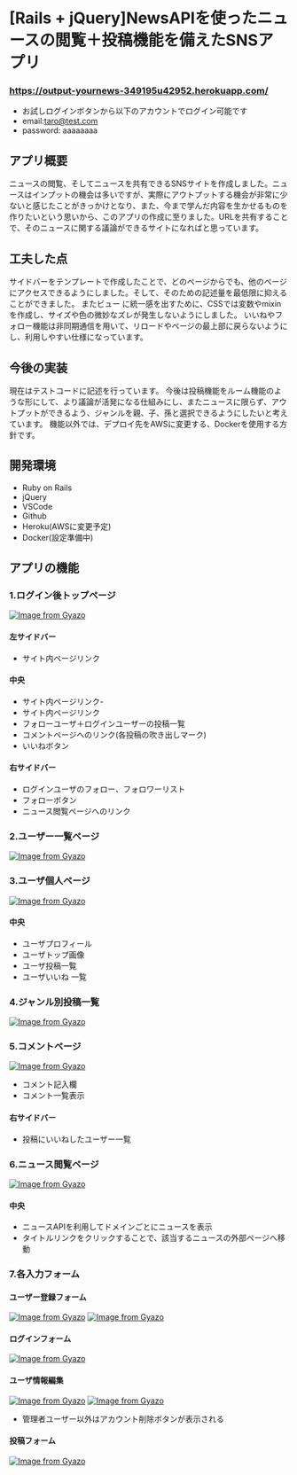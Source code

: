 # [Rails + jQuery]NewsAPIを使ったニュースの閲覧＋投稿機能を備えたSNSアプリ
### https://output-yournews-349195u42952.herokuapp.com/
- お試しログインボタンから以下のアカウントでログイン可能です
- email:taro@test.com
- password: aaaaaaaa

## アプリ概要
ニュースの閲覧、そしてニュースを共有できるSNSサイトを作成しました。ニュースはインプットの機会は多いですが、実際にアウトプットする機会が非常に少ないと感じたことがきっかけとなり、また、今まで学んだ内容を生かせるものを作りたいという思いから、このアプリの作成に至りました。URLを共有することで、そのニュースに関する議論ができるサイトになればと思っています。

## 工夫した点
サイドバーをテンプレートで作成したことで、どのページからでも、他のページにアクセスできるようにしました。そして、そのための記述量を最低限に抑えることができました。
またビュー に統一感を出すために、CSSでは変数やmixinを作成し、サイズや色の微妙なズレが発生しないようにしました。
いいねやフォロー機能は非同期通信を用いて、リロードやページの最上部に戻らないようにし、利用しやすい仕様になっています。

## 今後の実装
現在はテストコードに記述を行っています。
今後は投稿機能をルーム機能のような形にして、より議論が活発になる仕組みにし、またニュースに限らず、アウトプットができるよう、ジャンルを親、子、孫と選択できるようにしたいと考えています。
機能以外では、デプロイ先をAWSに変更する、Dockerを使用する方針です。


## 開発環境
- Ruby on Rails
- jQuery
- VSCode
- Github
- Heroku(AWSに変更予定)
- Docker(設定準備中)

## アプリの機能

### 1.ログイン後トップページ
[![Image from Gyazo](https://i.gyazo.com/56f287ef070345a90c4262909eb27362.png)](https://gyazo.com/56f287ef070345a90c4262909eb27362)
#### 左サイドバー
- サイト内ページリンク
#### 中央
- サイト内ページリンク-
- サイト内ページリンク
- フォローユーザ＋ログインユーザーの投稿一覧
- コメントページへのリンク(各投稿の吹き出しマーク)
- いいねボタン
#### 右サイドバー
- ログインユーザのフォロー、フォロワーリスト
- フォローボタン
- ニュース閲覧ページへのリンク


### 2.ユーザー一覧ページ
[![Image from Gyazo](https://i.gyazo.com/ebc4badf13515c5e718ece001d283b6d.png)](https://gyazo.com/ebc4badf13515c5e718ece001d283b6d)

### 3.ユーザ個人ページ
[![Image from Gyazo](https://i.gyazo.com/ee2de5c5fcb907ea0491339422ca2022.png)](https://gyazo.com/ee2de5c5fcb907ea0491339422ca2022)
####  中央
- ユーザプロフィール
- ユーザトップ画像
- ユーザ投稿一覧
- ユーザいいね 一覧


### 4.ジャンル別投稿一覧
[![Image from Gyazo](https://i.gyazo.com/5709205f159ec37898909f9267d5bed3.png)](https://gyazo.com/5709205f159ec37898909f9267d5bed3)

### 5.コメントページ
[![Image from Gyazo](https://i.gyazo.com/7f6e2c485ea3921b36e620071b581d9d.png)](https://gyazo.com/7f6e2c485ea3921b36e620071b581d9d)
- コメント記入欄
- コメント一覧表示
#### 右サイドバー
- 投稿にいいねしたユーザー一覧


### 6.ニュース閲覧ページ
[![Image from Gyazo](https://i.gyazo.com/dea32f97e0ec107c2d4f3aad042c3bc4.jpg)](https://gyazo.com/dea32f97e0ec107c2d4f3aad042c3bc4)
#### 中央
- ニュースAPIを利用してドメインごとにニュースを表示
- タイトルリンクをクリックすることで、該当するニュースの外部ページへ移動


### 7.各入力フォーム
#### ユーザー登録フォーム
[![Image from Gyazo](https://i.gyazo.com/2e7bdccdb0fec3f3e468d885a5830919.png)](https://gyazo.com/2e7bdccdb0fec3f3e468d885a5830919)
[![Image from Gyazo](https://i.gyazo.com/2735d5e4cd027a474cb9f358b608560f.png)](https://gyazo.com/2735d5e4cd027a474cb9f358b608560f)
#### ログインフォーム
[![Image from Gyazo](https://i.gyazo.com/1d1957c23356caa65c00cbf4c528f7cf.png)](https://gyazo.com/1d1957c23356caa65c00cbf4c528f7cf)
#### ユーザ情報編集
[![Image from Gyazo](https://i.gyazo.com/314998eba66fd9d7bd1ec6db3a2cb759.png)](https://gyazo.com/314998eba66fd9d7bd1ec6db3a2cb759)
[![Image from Gyazo](https://i.gyazo.com/d6dd1ea8b3848d2383d51abb433aae61.png)](https://gyazo.com/d6dd1ea8b3848d2383d51abb433aae61)
- 管理者ユーザー以外はアカウント削除ボタンが表示される

#### 投稿フォーム
[![Image from Gyazo](https://i.gyazo.com/64c75be30d3bf2fac36433073d8ec120.png)](https://gyazo.com/64c75be30d3bf2fac36433073d8ec120)

